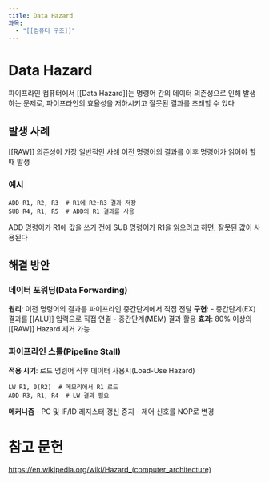 ```yaml
---
title: Data Hazard
과목:
  - "[[컴퓨터 구조]]"
---
```


# Data Hazard

파이프라인 컴퓨터에서 [[Data Hazard]]는 명령어 간의 데이터 의존성으로 인해 발생하는 문제로, 파이프라인의 효율성을 저하시키고 잘못된 결과를 초래할 수 있다

## 발생 사례

[[RAW]] 의존성이 가장 일반적인 사례
이전 명령어의 결과를 이후 명령어가 읽어야 할 때 발생

### 예시

```assembly
ADD R1, R2, R3  # R1에 R2+R3 결과 저장
SUB R4, R1, R5  # ADD의 R1 결과를 사용
```

ADD 명령어가 R1에 값을 쓰기 전에 SUB 명령어가 R1을 읽으려고 하면, 잘못된 값이 사용된다

## 해결 방안

### 데이터 포워딩(Data Forwarding)

**원리**: 이전 명령어의 결과를 파이프라인 중간단계에서 직접 전달
**구현**:
	- 중간단계(EX) 결과를 [[ALU]] 입력으로 직접 연결
	- 중간단계(MEM) 결과 활용
**효과**: 80% 이상의 [[RAW]] Hazard 제거 가능

### 파이프라인 스톨(Pipeline Stall)

**적용 시기**: 로드 명령어 직후 데이터 사용시(Load-Use Hazard)

```assembly
LW R1, 0(R2)  # 메모리에서 R1 로드
ADD R3, R1, R4  # LW 결과 필요
```

**메커니즘**
	- PC 및 IF/ID 레지스터 갱신 중지
	- 제어 신호를 NOP로 변경

# 참고 문헌

<https://en.wikipedia.org/wiki/Hazard_(computer_architecture)>
